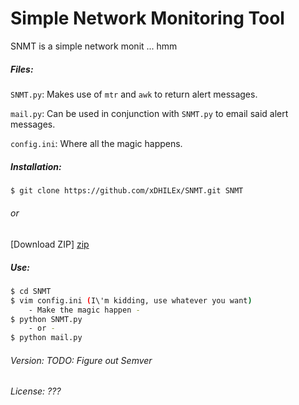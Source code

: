 # Simple Network Monitoring Tool

SNMT is a simple network monit ... hmm

##### Files:
`SNMT.py`: Makes use of `mtr` and `awk` to return alert messages.

`mail.py`: Can be used in conjunction with `SNMT.py` to email said alert messages.

`config.ini`: Where all the magic happens.


##### Installation:

```sh
$ git clone https://github.com/xDHILEx/SNMT.git SNMT
```
###### or

[Download ZIP] [zip]

##### Use:
```sh
$ cd SNMT
$ vim config.ini (I\'m kidding, use whatever you want)
    - Make the magic happen -
$ python SNMT.py
    - or -
$ python mail.py
```

###### Version: TODO: Figure out Semver
###### License: ???



   [zip]: <https://github.com/xDHILEx/SNMT/archive/master.zip>
